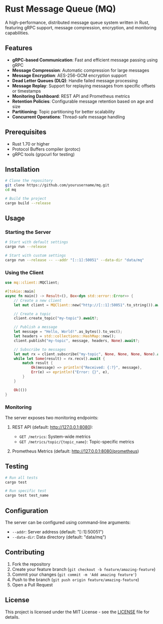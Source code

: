 # Rust Message Queue (MQ)

A high-performance, distributed message queue system written in Rust, featuring gRPC support, message compression, encryption, and monitoring capabilities.

## Features

- **gRPC-based Communication**: Fast and efficient message passing using gRPC
- **Message Compression**: Automatic compression for large messages
- **Message Encryption**: AES-256-GCM encryption support
- **Dead Letter Queues (DLQ)**: Handle failed message processing
- **Message Replay**: Support for replaying messages from specific offsets or timestamps
- **Monitoring Dashboard**: REST API and Prometheus metrics
- **Retention Policies**: Configurable message retention based on age and size
- **Partitioning**: Topic partitioning for better scalability
- **Concurrent Operations**: Thread-safe message handling

## Prerequisites

- Rust 1.70 or higher
- Protocol Buffers compiler (protoc)
- gRPC tools (grpcurl for testing)

## Installation

```bash
# Clone the repository
git clone https://github.com/yourusername/mq.git
cd mq

# Build the project
cargo build --release
```

## Usage

### Starting the Server

```bash
# Start with default settings
cargo run --release

# Start with custom settings
cargo run --release -- --addr "[::1]:50051" --data-dir "data/mq"
```

### Using the Client

```rust
use mq::client::MQClient;

#[tokio::main]
async fn main() -> Result<(), Box<dyn std::error::Error>> {
    // Create a new client
    let mut client = MQClient::new("http://[::1]:50051".to_string()).await?;

    // Create a topic
    client.create_topic("my-topic").await?;

    // Publish a message
    let message = "Hello, World!".as_bytes().to_vec();
    let headers = std::collections::HashMap::new();
    client.publish("my-topic", message, headers, None).await?;

    // Subscribe to messages
    let mut rx = client.subscribe("my-topic", None, None, None, None).await?;
    while let Some(result) = rx.recv().await {
        match result {
            Ok(message) => println!("Received: {:?}", message),
            Err(e) => eprintln!("Error: {}", e),
        }
    }

    Ok(())
}
```

### Monitoring

The server exposes two monitoring endpoints:

1. REST API (default: http://127.0.0.1:8080):
   - `GET /metrics`: System-wide metrics
   - `GET /metrics/topic/{topic_name}`: Topic-specific metrics

2. Prometheus Metrics (default: http://127.0.0.1:8080/prometheus)

## Testing

```bash
# Run all tests
cargo test

# Run specific test
cargo test test_name
```

## Configuration

The server can be configured using command-line arguments:

- `--addr`: Server address (default: "[::1]:50051")
- `--data-dir`: Data directory (default: "data/mq")

## Contributing

1. Fork the repository
2. Create your feature branch (`git checkout -b feature/amazing-feature`)
3. Commit your changes (`git commit -m 'Add amazing feature'`)
4. Push to the branch (`git push origin feature/amazing-feature`)
5. Open a Pull Request

## License

This project is licensed under the MIT License - see the [LICENSE](LICENSE) file for details.